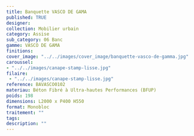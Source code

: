 ```yaml
---
title: Banquette VASCO DE GAMA
published: TRUE
designer: 
collection: Mobilier urbain
category: Assise
sub_category: 06 Banc
gamme: VASCO DE GAMA
finitions: 
cover_image: "../../images/cover_image/banquette-vasco-de-gamma.jpg"
caroussel: 
- "../../images/canape-stamp-lisse.jpg"
filaire: 
 - "../../images/canape-stamp-lisse.jpg"
reference: BAVASCO0102
materiau: Béton Fibré à Ultra-hautes Performances (BFUP)
poids: 198
dimensions: L2000 x P400 H550
format: Monobloc
traitement: ""
tags: 
description: ""
---
```

